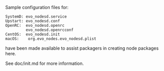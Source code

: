 Sample configuration files for:
```
SystemD: evo_nodesd.service
Upstart: evo_nodesd.conf
OpenRC:  evo_nodesd.openrc
         evo_nodesd.openrcconf
CentOS:  evo_nodesd.init
macOS:    org.evo_nodes.evo_nodesd.plist
```
have been made available to assist packagers in creating node packages here.

See doc/init.md for more information.
